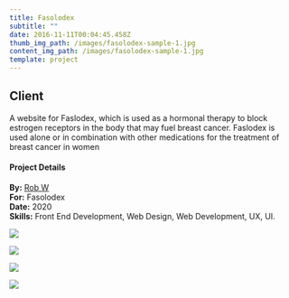 ```yaml
---
title: Fasolodex
subtitle: ""
date: 2016-11-11T00:04:45.458Z
thumb_img_path: /images/fasolodex-sample-1.jpg
content_img_path: /images/fasolodex-sample-1.jpg
template: project
---
```

## Client

A website for Faslodex, which is used as a hormonal therapy to block estrogen receptors in the body that may fuel breast cancer. Faslodex is used alone or in combination with other medications for the treatment of breast cancer in women

#### Project Details

**By:** [Rob W](https://www.robotwilliams.com/)\
**For:**[](http://www.americanfabricators.com/) Fasolodex\
**Date:** 2020\
**Skills:** Front End Development, Web Design, Web Development, UX, UI.

![](/images/fasolodex-sample-2.jpg)

![](/images/fasolodex-sample-4.jpg)

![](/images/fasolodex-sample-8.jpg)

![](/images/fasolodex-sample-7.jpg)